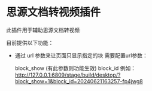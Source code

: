 # 思源文档转视频插件

此插件用于辅助思源文档转视频

目前提供以下功能：

- 通过 url 参数来让页面只显示指定的块
    需要配置url参数：

    block_show (有此参数则功能生效)
    block_id
    例如：http://127.0.0.1:6809/stage/build/desktop/?block_show=1&block_id=20240621163257-fp4jwg8
